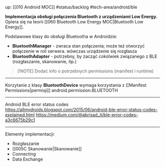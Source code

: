 up: [[010 Android MOC]]
#status/backlog 
#tech-area/android/ble

**Implementacja obsługi połączenia Bluetooth z urządzeniami Low Energy.**
Opiera się na teorii [[060 Bluetooth Low Energy MOC|Bluetooth Low Energy]].

Podstawowe klasy do obsługi Bluetootha w Androidzie:
- **BluetoothManager** - zwraca stan połączenia; może też otworzyć połączenie w roli serwera. wówczas urządzenie się rozgłasza
- **BluetoothAdapter** - potrzebny, by zacząć cokolwiek związanego z BLE (rozgłaszanie, skanowanie, itp.)


> [!NOTE] Dodać info o potrzebnych permissions (manifest i runtime)

---

Korzytanie z klasy **BluetoothDevice** wymaga korzystania z [[Manifest Permissions|permisji]] android.permission.BLUETOOTH

---

Android BLE error status codes
https://allmydroids.blogspot.com/2015/06/android-ble-error-status-codes-explained.html
https://medium.com/@abrisad_it/ble-error-codes-a3c6675b29c1

---

Elementy implementacji:
- Rozgłaszanie
- [[005C Skanowanie|Skanowanie]]
- Connecting
- Data Exchange